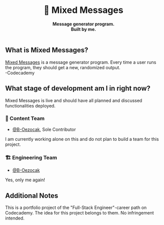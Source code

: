 <!-- markdownlint-disable MD041 MD002 -->
<div align="center">
  <h1>📕 Mixed Messages</h1>
  <strong>Message generator program.</strong><br>
  <strong>Built by me.</strong>
</div>
<br>

## What is Mixed Messages?

[Mixed Messages](https://b-oezocak.github.io/Codecademy-PP-Mixed_Messages/) is a message generator program. Every time a user runs the program, they should get a new, randomized output. <br>
-Codecademy

## What stage of development am I in right now?

Mixed Messages is live and should have all planned and discussed functionalities deployed.

### 📝 Content Team

- [@B-Oezocak](https://github.com/B-Oezocak), Sole Contributor

I am currently working alone on this and do not plan to build a team for this project.

### 🏗 Engineering Team

- [@B-Oezocak](https://github.com/B-Oezocak)

Yes, only me again!

## Additional Notes

This is a portfolio project of the "Full-Stack Engineer"-career path on Codecademy. The idea for this project belongs to them. No infringement intended.